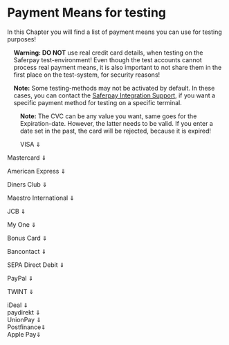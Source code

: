 # Payment Means for testing

In this Chapter you will find a list of payment means you can use for testing purposes!

<div class="danger">
  <span class="glyphicon glyphicon-remove-sign" style="color: rgb(224, 122, 105);font-size: 55px;height: 75px;float: left;margin-right: 15px;margin-top: 0px;"></span>
  <p><strong>Warning: DO NOT</strong> use real credit card details, when testing on the Saferpay test-environment! Even though the test accounts cannot process real payment means, it is also important to not share them in the first place on the test-system, for security reasons!</p>
</div>
<div class="info">
  <span class="glyphicon glyphicon-info-sign" style="color: rgb(110, 199, 215);font-size: 55px;height: 75px;float: left;margin-right: 15px;margin-top: 0px;"></span>
  <p>
    <strong>Note:</strong> Some testing-methods may not be activated by default. In these cases, you can contact the <a href="mailto:integration.saferpay@six-payment-services.com">Saferpay Integration Support</a>, if you want a specific payment method for testing on a specific terminal.
  </p>
</div>
<div class="info">
  <span class="glyphicon glyphicon-info-sign" style="color: rgb(110, 199, 215);font-size: 55px;height: 75px;float: left;margin-right: 15px;margin-top: 0px;"></span>
    <p><strong>Note:</strong> The CVC can be any value you want, same goes for the Expiration-date. However, the latter needs to be valid. If you enter a date set in the past, the card will be rejected, because it is expired!</p>
</div>

<a name="pm-visa"></a><div class="dropdown" id="visa-cards">VISA &dArr;</div>
<div id="visa-cards-hider" style="display:none;">
  <h2>For 3D Secure 2</h2>
  <table class="table table-striped table-hover">
      <thead>
        <tr>
          <th>Card Number</th>
          <th class="text-center">Test-case</th>
        </tr>
      </thead>
      <tbody>
        <tr>
          <td style="word-break: unset;">9010003150000001</td>
          <td style="border-left: 1px solid #ddd;">Frictionless Y. Card simulates a fully successful Frictionless Flow!<br /><strong>Liability shift:</strong> YES, <strong>Authenticated:</strong> true</td>
      </tr>
      <tr>
          <td style="word-break: unset;">9010003750000005</td>
          <td style="border-left: 1px solid #ddd;">3DS Failure, authorization will be attempted. This card fails the 3DS authentication. Interesting for testing the <strong>Condition</strong> parameter, to stop authorizations without LiabilityShift!<br /><strong>Liability shift:</strong> false, <strong>Authenticated:</strong> false</td>
      </tr>
      <tr>
          <td style="word-break: unset;">9010004950000001</td>
          <td style="border-left: 1px solid #ddd;">Challenged Y. This card simulates a successful challenged flow.<br /><strong>Liability shift:</strong> true, <strong>Authenticated:</strong> true</td>
      </tr>
      <tr>
          <td style="word-break: unset;">9010004250000008</td>
          <td style="border-left: 1px solid #ddd;">Challenged A. The authentication was not successful, but LiabilityShift is still granted.<br /><strong>Liability shift:</strong> true, <strong>Authenticated:</strong> false</td>
      </tr>
      <tr>
          <td style="word-break: unset;">9010004350000007</td>
          <td style="border-left: 1px solid #ddd;">Challenged N. The 3DS authentication failed. An authorization will not be attempted. The transaction fails in this case!<br /><strong>Liability shift:</strong> N/A, <strong>Authenticated:</strong> N/A</td>
      </tr>
      <tr>
          <td style="word-break: unset;">9010004150000009</td>
          <td style="border-left: 1px solid #ddd;">3DS Failure, authorization will be attempted. This card fails the 3DS authentication. Interesting for testing the <strong>Condition</strong> parameter, to stop authorizations without LiabilityShift! Crd goes through a Challanged flow beforehand!<br /><strong>Liability shift:</strong> false, <strong>Authenticated:</strong> false</td>
      </tr>
      <tr>
          <td style="word-break: unset;">9010403104000000</td>
          <td style="border-left: 1px solid #ddd;">Frictionless Y with DCC. This card additionally will perform DCC. Card currency is USD!<br /><strong>Liability shift:</strong> true, <strong>Authenticated:</strong> true</td>
      </tr>
      <tr>
          <td style="word-break: unset;">9010503104000007</td>
          <td style="border-left: 1px solid #ddd;">Frictionless Y with DCC. This card additionally will perform DCC. Card currency is JPY!<br /><strong>Liability shift:</strong> true, <strong>Authenticated:</strong> true</td>
      </tr>
      <tr>
          <td style="word-break: unset;">9010403153150003</td>
          <td style="border-left: 1px solid #ddd;">General Decline. This card fails the authorization and also the card check!<br /><strong>Liability shift:</strong> true, <strong>Authenticated:</strong> true</td>
      </tr>
      <tr>
          <td style="word-break: unset;">9010403153900001</td>
          <td style="border-left: 1px solid #ddd;">Card for simulating response codes via the amount. The last two digits inside the amount are important. Down below you'll find some examples for return-codes/amounts. <strong>Important Note:</strong> These are the most common codes! However some Issuers may return codes not on this list!<br />
          <table class="table table-striped table-hover">
            <thead>
              <tr>
                <th>Amount</th>
                <th class="text-center">Processor Message</th>
              </tr>
            </thead>
              <tr>
                <td style="word-break: unset;">00</td>
                <td style="border-left: 1px solid #ddd;">See Frictionless Y.<br /><strong>Liability shift:</strong> true, <strong>Authenticated:</strong> true</td>
              </tr>
              <tr>
                <td style="word-break: unset;">01</td>
                <td style="border-left: 1px solid #ddd;">Successful Authorization and 3DS process. However LiabilityShift will be rejected during authorization<br /><strong>Liability shift:</strong> false (<strong>ThreeDs will be true!</strong>) <strong>Authenticated:</strong> true</td>
              </tr>
              <tr>
                <td style="word-break: unset;">62</td>
                <td style="border-left: 1px solid #ddd;">Restricted Card</td>
              </tr>
              <tr>
                <td style="word-break: unset;">51</td>
                <td style="border-left: 1px solid #ddd;">Insufficient Funds</td>
              </tr>
              <tr>
                <td style="word-break: unset;">43</td>
                <td style="border-left: 1px solid #ddd;">Stolen Card</td>
              </tr>
              <tr>
                <td style="word-break: unset;">34</td>
                <td style="border-left: 1px solid #ddd;">Suspicion of manipulation</td>
              </tr>
              <tr>
                <td style="word-break: unset;">33</td>
                <td style="border-left: 1px solid #ddd;">Card Expired</td>
              </tr>
              <tr>
                <td style="word-break: unset;">30</td>
                <td style="border-left: 1px solid #ddd;">Format Error</td>
              </tr>
              <tr>
                <td style="word-break: unset;">14</td>
                <td style="border-left: 1px solid #ddd;">Invalid Card</td>
              </tr>
              <tr>
                <td style="word-break: unset;">12</td>
                <td style="border-left: 1px solid #ddd;">Invalid Transaction</td>
              </tr>
              <tr>
                <td style="word-break: unset;">09</td>
                <td style="border-left: 1px solid #ddd;">Processing temporarily not possible</td>
              </tr>
              <tr>
                <td style="word-break: unset;">05</td>
                <td style="border-left: 1px solid #ddd;">Authorization declined</td>
              </tr>
              <tr>
                <td style="word-break: unset;">04</td>
                <td style="border-left: 1px solid #ddd;">Card Invalid</td>
              </tr>
              <tr>
                <td style="word-break: unset;">03</td>
                <td style="border-left: 1px solid #ddd;">Invalid Merchant Number</td>
              </tr>
            <tbody>
            </tbody>
          </table>
        </td>
      </tr>
    </tbody>
  </table>
  
  <h2>For 3D Secure 1</h2>
  <table class="table table-striped table-hover">
    <thead>
      <tr>
        <th>Card Number</th>
        <th class="text-center">Test-case</th>
      </tr>
    </thead>
    <tbody>
      <tr>
        <td style="word-break: unset;">9010100052000004</td>
        <td style="border-left: 1px solid #ddd;">Card <strong>"enrolled"</strong>. This card is subjected to the full 3D Secure authentication process! <br /><strong>Liability shift:</strong> YES, <strong>Authenticated:</strong> true</td>
      </tr>
      <tr>
        <td style="word-break: unset;">9010101052000002</td>
        <td style="border-left: 1px solid #ddd;">Card <strong>"not enrolled"</strong>. Bank grants liability shift! <br />    <strong>Liability shift:</strong> YES, <strong>Authenticated:</strong> false</td>
      </tr>
      <tr>
        <td style="word-break: unset;">9010100052101000</td>
        <td style="border-left: 1px solid #ddd;">Card <strong>"enrolled"</strong>. Bank rejects liability shift despite a successful authentication!<br /><strong>Liability shift:</strong> NO, <strong>Authenticated:</strong> true <br />
          <div class="warning">
            <p><strong>Important:</strong> Saferpay will still attempt the authorization! Accepting or declining this transaction is up to the merchant!</p>
          </div>
        </td>
      </tr>
      <tr>
        <td style="word-break: unset;">9010100352000001</td>
        <td style="border-left: 1px solid #ddd;"><strong>"Authentication Attempt"</strong>. Simulates an authentication attempt, where the bank grants the liability shift<br /><strong>Liability shift:</strong> YES, <strong>Authenticated:</strong> false <br />
        </td>
        </tr>
      <tr>
        <td style="word-break: unset;">9010101052101008</td>
        <td style="border-left: 1px solid #ddd;">Card <strong>"not enrolled"</strong>. Bank rejects liability shift!<br /><strong>Liability shift:</strong> NO, <strong>Authenticated:</strong> false<br />
          <div class="warning">
            <p><strong>Important:</strong> Saferpay will still attempt the authorization! Accepting or declining this transaction is up to the merchant!</p>
          </div>
        </td>
      </tr>
      <tr>
        <td style="word-break: unset;">9010101152000001</td>
        <td style="border-left: 1px solid #ddd;"><strong>"Unable to enroll"</strong>. 3D Secure is not possible! <br /><strong>Liability shift:</strong> NO, <strong>Authenticated:</strong> false<br />
          <div class="warning">
            <p><strong>Important:</strong> Saferpay will still attempt the authorization! Accepting or declining this transaction is up to the merchant!</p>
          </div>
        </td>
      </tr>
      <tr>
        <td style="word-break: unset;">9010100152000003</td>
        <td style="border-left: 1px solid #ddd;"><strong>"Authentication failed"</strong>. The card holder failed to authenticate him/herself!<br />
          <div class="warning">
            <p><strong>Important:</strong> In this case, the authorization will fail!</p>
          </div>
        </td>
      </tr>
      <tr>
        <td style="word-break: unset;">9010101052900003</td>
        <td style="border-left: 1px solid #ddd;">Card for <strong>"simulating response codes" via the amount</strong>. <br /> The last two digits in the currency amount determine the issuance of the authorisation request. A successful payment is only triggered with a value equal to "00" or "01". While requests with the AMOUNT "00" simulate a request with an "enrolled" card, the amount "01" simulates a transaction without a liability shift. For all other values that are different to "00" or "01", a rejection is simulated with the authorisation.
        </td>
      </tr>
      <tr>
        <td style="word-break: unset;">9010500004000004</td>
        <td style="border-left: 1px solid #ddd;">Card for <strong>"simulating DCC"</strong> with the card currency JPY.
        </td>
      </tr>
       <tr>
        <td style="word-break: unset;">9010400004000007</td>
        <td style="border-left: 1px solid #ddd;">Card for <strong>"simulating DCC"</strong> with the card currency USD.
        </td>
      </tr>
      <tr>
        <td style="word-break: unset;">9010000004150008</td>
        <td style="border-left: 1px solid #ddd;"><strong>"Card Check failed"</strong>. <br />A decline will simulated by the internal card check with Alias Insert. Authorization requests with this card will be declined as well.
        </td>
      </tr>
    </tbody>
  </table>
</div>

<a name="pm-mc"></a><div id="master-cards" class="dropdown">Mastercard &dArr;</div>
<div id="master-cards-hider" style="display:none;">
  <h2>For 3D Secure 2</h2>
  <table class="table table-striped table-hover">
      <thead>
        <tr>
          <th>Card Number</th>
          <th class="text-center">Test-case</th>
        </tr>
      </thead>
      <tbody>
        <tr>
          <td style="word-break: unset;">9030003150000007</td>
          <td style="border-left: 1px solid #ddd;">Frictionless Y. Card simulates a fully successful Frictionless Flow!<br /><strong>Liability shift:</strong> YES, <strong>Authenticated:</strong> true</td>
      </tr>
      <tr>
          <td style="word-break: unset;">9030003750000001</td>
          <td style="border-left: 1px solid #ddd;">3DS Failure, authorization will be attempted. This card fails the 3DS authentication. Interesting for testing the <strong>Condition</strong> parameter, to stop authorizations without LiabilityShift!<br /><strong>Liability shift:</strong> false, <strong>Authenticated:</strong> false</td>
      </tr>
      <tr>
          <td style="word-break: unset;">9030004950000007</td>
          <td style="border-left: 1px solid #ddd;">Challenged Y. This card simulates a successful challenged flow.<br /><strong>Liability shift:</strong> true, <strong>Authenticated:</strong> true</td>
      </tr>
      <tr>
          <td style="word-break: unset;">9030003204000003
          <td style="border-left: 1px solid #ddd;">Challenged A. The authentication was not successful, but LiabilityShift is still granted.<br /><strong>Liability shift:</strong> true, <strong>Authenticated:</strong> false</td>
      </tr>
      <tr>
          <td style="word-break: unset;">9030004350000003</td>
          <td style="border-left: 1px solid #ddd;">Challenged N. The 3DS authentication failed. An authorization will not be attempted. The transaction fails in this case!<br /><strong>Liability shift:</strong> N/A, <strong>Authenticated:</strong> N/A</td>
      </tr>
      <tr>
          <td style="word-break: unset;">9030004150000005</td>
          <td style="border-left: 1px solid #ddd;">3DS Failure, authorization will be attempted. This card fails the 3DS authentication. Interesting for testing the <strong>Condition</strong> parameter, to stop authorizations without LiabilityShift! Crd goes through a Challanged flow beforehand!<br /><strong>Liability shift:</strong> false, <strong>Authenticated:</strong> false</td>
      </tr>
      <tr>
          <td style="word-break: unset;">9030403104000006</td>
          <td style="border-left: 1px solid #ddd;">Frictionless Y with DCC. This card additionally will perform DCC. Card currency is USD!<br /><strong>Liability shift:</strong> true, <strong>Authenticated:</strong> true</td>
      </tr>
      <tr>
          <td style="word-break: unset;">9030503104000003</td>
          <td style="border-left: 1px solid #ddd;">Frictionless Y with DCC. This card additionally will perform DCC. Card currency is JPY!<br /><strong>Liability shift:</strong> true, <strong>Authenticated:</strong> true</td>
      </tr>
      <tr>
          <td style="word-break: unset;">9030403153150009</td>
          <td style="border-left: 1px solid #ddd;">General Decline. This card fails the authorization and also the card check!<br /><strong>Liability shift:</strong> true, <strong>Authenticated:</strong> true</td>
      </tr>
      <tr>
          <td style="word-break: unset;">9030403153900007</td>
          <td style="border-left: 1px solid #ddd;">Card for simulating response codes via the amount. The last two digits inside the amount are important. Down below you'll find some examples for return-codes/amounts. <strong>Important Note:</strong> These are the most common codes! However some Issuers may return codes not on this list!<br />
          <table class="table table-striped table-hover">
            <thead>
              <tr>
                <th>Amount</th>
                <th class="text-center">Processor Message</th>
              </tr>
            </thead>
              <tr>
                <td style="word-break: unset;">00</td>
                <td style="border-left: 1px solid #ddd;">See Frictionless Y.<br /><strong>Liability shift:</strong> true, <strong>Authenticated:</strong> true</td>
              </tr>
              <tr>
                <td style="word-break: unset;">01</td>
                <td style="border-left: 1px solid #ddd;">Successful Authorization and 3DS process. However LiabilityShift will be rejected during authorization<br /><strong>Liability shift:</strong> false (<strong>ThreeDs will be true!</strong>) <strong>Authenticated:</strong> true</td>
              </tr>
              <tr>
                <td style="word-break: unset;">62</td>
                <td style="border-left: 1px solid #ddd;">Restricted Card</td>
              </tr>
              <tr>
                <td style="word-break: unset;">51</td>
                <td style="border-left: 1px solid #ddd;">Insufficient Funds</td>
              </tr>
              <tr>
                <td style="word-break: unset;">43</td>
                <td style="border-left: 1px solid #ddd;">Stolen Card</td>
              </tr>
              <tr>
                <td style="word-break: unset;">34</td>
                <td style="border-left: 1px solid #ddd;">Suspicion of manipulation</td>
              </tr>
              <tr>
                <td style="word-break: unset;">33</td>
                <td style="border-left: 1px solid #ddd;">Card Expired</td>
              </tr>
              <tr>
                <td style="word-break: unset;">30</td>
                <td style="border-left: 1px solid #ddd;">Format Error</td>
              </tr>
              <tr>
                <td style="word-break: unset;">14</td>
                <td style="border-left: 1px solid #ddd;">Invalid Card</td>
              </tr>
              <tr>
                <td style="word-break: unset;">12</td>
                <td style="border-left: 1px solid #ddd;">Invalid Transaction</td>
              </tr>
              <tr>
                <td style="word-break: unset;">09</td>
                <td style="border-left: 1px solid #ddd;">Processing temporarily not possible</td>
              </tr>
              <tr>
                <td style="word-break: unset;">05</td>
                <td style="border-left: 1px solid #ddd;">Authorization declined</td>
              </tr>
              <tr>
                <td style="word-break: unset;">04</td>
                <td style="border-left: 1px solid #ddd;">Card Invalid</td>
              </tr>
              <tr>
                <td style="word-break: unset;">03</td>
                <td style="border-left: 1px solid #ddd;">Invalid Merchant Number</td>
              </tr>
            <tbody>
            </tbody>
          </table>
        </td>
      </tr>
    </tbody>
  </table>
  
  <h2>For 3D Secure 1</h2>
  <table class="table table-striped table-hover">
    <thead>
      <tr>
        <th>Card Number</th>
        <th class="text-center">Test-case</th>
      </tr>
    </thead>
    <tbody>
      <tr>
        <td style="word-break: unset;">9030100052000000</td>
        <td style="border-left: 1px solid #ddd;">Card <strong>"enrolled"</strong>. This card is subjected to the full 3D Secure authentication process! <br /><strong>Liability shift:</strong> YES, <strong>Authenticated:</strong> true</td>
      </tr>
      <tr>
        <td style="word-break: unset;">9030100052101006</td>
        <td style="border-left: 1px solid #ddd;">Card <strong>"enrolled"</strong>. Bank rejects liability shift despite a successful authentication!<br /><strong>Liability shift:</strong> NO, <strong>Authenticated:</strong> true <br />
          <div class="warning">
            <p><strong>Important:</strong> Saferpay will still attempt the authorization! Accepting or declining this transaction is up to the merchant!</p>
          </div>
        </td>
      </tr>
      <tr>
        <td style="word-break: unset;">9030100352000007</td>
        <td style="border-left: 1px solid #ddd;"><strong>"Authentication Attempt"</strong>. Simulates an authentication attempt, where the bank grants the liability shift<br /><strong>Liability shift:</strong> YES, <strong>Authenticated:</strong> false <br />
        </td>
      </tr>
      <tr>
        <td style="word-break: unset;">9030101052101004</td>
        <td style="border-left: 1px solid #ddd;">Card <strong>"not enrolled"</strong>. Bank rejects liability shift!<br /><strong>Liability shift:</strong> NO, <strong>Authenticated:</strong> false<br />
          <div class="warning">
            <p><strong>Important:</strong> Saferpay will still attempt the authorization! Accepting or declining this transaction is up to the merchant!</p>
          </div>
        </td>
      </tr>
      <tr>
        <td style="word-break: unset;">9030101152000007</td>
        <td style="border-left: 1px solid #ddd;"><strong>"Unable to enroll"</strong>. 3D Secure is not possible! <br /><strong>Liability shift:</strong> NO, <strong>Authenticated:</strong> false<br />
          <div class="warning">
            <p><strong>Important:</strong> Saferpay will still attempt the authorization! Accepting or declining this transaction is up to the merchant!</p>
          </div>
        </td>
      </tr>
      <tr>
        <td style="word-break: unset;">9030100152000009</td>
        <td style="border-left: 1px solid #ddd;"><strong>"Authentication failed"</strong>. The card holder failed to authenticate him/herself!<br />
          <div class="warning">
            <p><strong>Important:</strong> In this case, the authorization will fail!</p>
          </div>
        </td>
      </tr>
      <tr>
        <td style="word-break: unset;">9030101052900009</td>
        <td style="border-left: 1px solid #ddd;">Card for <strong>"simulating response codes" via the amount</strong>. <br /> The last two digits in the currency amount determine the issuance of the authorisation request. A successful payment is only triggered with a value equal to "00" or "01". While requests with the AMOUNT "00" simulate a request with an "enrolled" card, the amount "01" simulates a transaction without a liability shift. For all other values that are different to "00" or "01", a rejection is simulated with the authorisation.
        </td>
      </tr>
      <tr>
        <td style="word-break: unset;">9030500004000000</td>
        <td style="border-left: 1px solid #ddd;">Card for <strong>"simulating DCC"</strong> with the card currency JPY.
        </td>
      </tr>
       <tr>
        <td style="word-break: unset;">9030400004000003</td>
        <td style="border-left: 1px solid #ddd;">Card for <strong>"simulating DCC"</strong> with the card currency USD.
        </td>
      </tr>
      <tr>
        <td style="word-break: unset;">9030000004150004</td>
        <td style="border-left: 1px solid #ddd;"><strong>"Card Check failed"</strong>. <br />A decline will simulated by the internal card check with Alias Insert. Authorization requests with this card will be declined as well.
        </td>
      </tr>
    </tbody>
  </table>
</div>

<a name="pm-amex"></a><div id="amex-cards" class="dropdown">American Express &dArr;</div> 
<div id="amex-cards-hider" style="display:none;">
  <table class="table table-striped table-hover">
    <thead>
      <tr>
        <th>Card Number</th>
        <th class="text-center">Test-case</th>
      </tr>
    </thead>
    <tbody>
      <tr>
        <td style="word-break: unset;">9070100052000001</td>
        <td style="border-left: 1px solid #ddd;">Card <strong>"enrolled"</strong>. This card is subjected to the full 3D Secure authentication process! <br /><strong>Liability shift:</strong> YES, <strong>Authenticated:</strong> true</td>
      </tr>
      <tr>
        <td style="word-break: unset;">9070100052101007</td>
        <td style="border-left: 1px solid #ddd;">Card <strong>"enrolled"</strong>. Bank rejects liability shift despite a successful authentication!<br /><strong>Liability shift:</strong> NO, <strong>Authenticated:</strong> true <br />
          <div class="warning">
            <p><strong>Important:</strong> Saferpay will still attempt the authorization! Accepting or declining this transaction is up to the merchant!</p>
          </div>
        </td>
      </tr>
      <tr>
        <td style="word-break: unset;">9070100352000008</td>
        <td style="border-left: 1px solid #ddd;"><strong>"Authentication Attempt"</strong>. Simulates an authentication attempt, where the bank grants the liability shift<br /><strong>Liability shift:</strong> YES, <strong>Authenticated:</strong> false <br />
        </td>
      </tr>
      <tr>
        <td style="word-break: unset;">9070101052101005</td>
        <td style="border-left: 1px solid #ddd;">Card <strong>"not enrolled"</strong>. Bank rejects liability shift!<br /><strong>Liability shift:</strong> NO, <strong>Authenticated:</strong> false<br />
          <div class="warning">
            <p><strong>Important:</strong> Saferpay will still attempt the authorization! Accepting or declining this transaction is up to the merchant!</p>
          </div>
        </td>
      </tr>
      <tr>
        <td style="word-break: unset;">9070101152000008</td>
        <td style="border-left: 1px solid #ddd;"><strong>"Unable to enroll"</strong>. 3D Secure is not possible! <br /><strong>Liability shift:</strong> NO, <strong>Authenticated:</strong> false<br />
          <div class="warning">
            <p><strong>Important:</strong> Saferpay will still attempt the authorization! Accepting or declining this transaction is up to the merchant!</p>
          </div>
        </td>
      </tr>
      <tr>
        <td style="word-break: unset;">9070100152000000</td>
        <td style="border-left: 1px solid #ddd;"><strong>"Authentication failed"</strong>. The card holder failed to authenticate him/herself!<br />
          <div class="warning">
            <p><strong>Important:</strong> In this case, the authorization will fail!</p>
          </div>
        </td>
      </tr>
      <tr>
        <td style="word-break: unset;">9070101052900000</td>
        <td style="border-left: 1px solid #ddd;">Card for <strong>"simulating response codes" via the amount</strong>. <br /> The last two digits in the currency amount determine the issuance of the authorisation request. A successful payment is only triggered with a value equal to "00" or "01". While requests with the AMOUNT "00" simulate a request with an "enrolled" card, the amount "01" simulates a transaction without a liability shift. For all other values that are different to "00" or "01", a rejection is simulated with the authorisation.
        </td>
        </tr>
    </tbody>
  </table>
</div>

<a name="pm-diners"></a><div id="diners-cards" class="dropdown">Diners Club &dArr;</div>
<div id="diners-cards-hider" style="display:none;">
  <table class="table table-striped table-hover">
    <thead>
      <tr>
        <th>Card Number</th>
        <th class="text-center">Test-case</th>
      </tr>
    </thead>
    <tbody>
      <tr>
        <td style="word-break: unset;">9050100052000005</td>
        <td style="border-left: 1px solid #ddd;">Card <strong>"enrolled"</strong>. This card is subjected to the full 3D Secure authentication process! <br /><strong>Liability shift:</strong> YES, <strong>Authenticated:</strong> true</td>
      </tr>
      <tr>
        <td style="word-break: unset;">9050100052101001</td>
        <td style="border-left: 1px solid #ddd;">Card <strong>"enrolled"</strong>. Bank rejects liability shift despite a successful authentication!<br /><strong>Liability shift:</strong> NO, <strong>Authenticated:</strong> true <br />
          <div class="warning">
            <p><strong>Important:</strong> Saferpay will still attempt the authorization! Accepting or declining this transaction is up to the merchant!</p>
          </div>
        </td>
      </tr>
      <tr>
        <td style="word-break: unset;">9050100352000002</td>
        <td style="border-left: 1px solid #ddd;"><strong>"Authentication Attempt"</strong>. Simulates an authentication attempt, where the bank grants the liability shift<br /><strong>Liability shift:</strong> YES, <strong>Authenticated:</strong> false <br />
        </td>
      </tr>
      <tr>
        <td style="word-break: unset;">9050101052101009</td>
        <td style="border-left: 1px solid #ddd;">Card <strong>"not enrolled"</strong>. Bank rejects liability shift!<br /><strong>Liability shift:</strong> NO, <strong>Authenticated:</strong> false<br />
          <div class="warning">
            <p><strong>Important:</strong> Saferpay will still attempt the authorization! Accepting or declining this transaction is up to the merchant!</p>
          </div>
        </td>
      </tr>
      <tr>
        <td style="word-break: unset;">9050101152000002</td>
        <td style="border-left: 1px solid #ddd;"><strong>"Unable to enroll"</strong>. 3D Secure is not possible! <br /><strong>Liability shift:</strong> NO, <strong>Authenticated:</strong> false<br />
          <div class="warning">
            <p><strong>Important:</strong> Saferpay will still attempt the authorization! Accepting or declining this transaction is up to the merchant!</p>
          </div>
        </td>
      </tr>
      <tr>
        <td style="word-break: unset;">9050100152000004</td>
        <td style="border-left: 1px solid #ddd;"><strong>"Authentication failed"</strong>. The card holder failed to authenticate him/herself!<br />
          <div class="warning">
            <p><strong>Important:</strong> In this case, the authorization will fail!</p>
          </div>
        </td>
      </tr>
      <tr>
        <td style="word-break: unset;">9050101052900004</td>
        <td style="border-left: 1px solid #ddd;">Card for <strong>"simulating response codes" via the amount</strong>. <br /> The last two digits in the currency amount determine the issuance of the authorisation request. A successful payment is only triggered with a value equal to "00" or "01". While requests with the AMOUNT "00" simulate a request with an "enrolled" card, the amount "01" simulates a transaction without a liability shift. For all other values that are different to "00" or "01", a rejection is simulated with the authorisation.
        </td>
        </tr>
    </tbody>
  </table>
</div>

<a name="pm-maestro"></a><div id="maestro-cards" class="dropdown">Maestro International &dArr;</div>
<div id="maestro-cards-hider" style="display:none;">
  <table class="table table-striped table-hover">
    <thead>
      <tr>
        <th>Card Number</th>
        <th class="text-center">Test-case</th>
      </tr>
    </thead>
    <tbody>
      <tr>
        <td style="word-break: unset;">9040100052000008</td>
        <td style="border-left: 1px solid #ddd;">Card <strong>"enrolled"</strong>. This card is subjected to the full 3D Secure authentication process! <br /><strong>Liability shift:</strong> YES, <strong>Authenticated:</strong> true</td>
      </tr>
      <tr>
        <td style="word-break: unset;">9040100052101004</td>
        <td style="border-left: 1px solid #ddd;">Card <strong>"enrolled"</strong>. Bank rejects liability shift despite a successful authentication!<br /><strong>Liability shift:</strong> NO, <strong>Authenticated:</strong> true <br />
          <div class="warning">
            <p><strong>Important:</strong> Saferpay will still attempt the authorization! Accepting or declining this transaction is up to the merchant!</p>
          </div>
        </td>
      </tr>
      <tr>
        <td style="word-break: unset;">9040100352000005</td>
        <td style="border-left: 1px solid #ddd;"><strong>"Authentication Attempt"</strong>. Simulates an authentication attempt, where the bank grants the liability shift<br /><strong>Liability shift:</strong> YES, <strong>Authenticated:</strong> false <br />
        </td>
      </tr>
      <tr>
        <td style="word-break: unset;">9040100152000007</td>
        <td style="border-left: 1px solid #ddd;"><strong>"Authentication failed"</strong>. The card holder failed to authenticate him/herself!<br />
          <div class="warning">
            <p><strong>Important:</strong> In this case, the authorization will fail!</p>
          </div>
        </td>
      </tr>
      <tr>
        <td style="word-break: unset;">9040101052900007</td>
        <td style="border-left: 1px solid #ddd;">Card for <strong>"simulating response codes" via the amount</strong>. <br /> The last two digits in the currency amount determine the issuance of the authorisation request. A successful payment is only triggered with a value equal to "00" or "01". While requests with the AMOUNT "00" simulate a request with an "enrolled" card, the amount "01" simulates a transaction without a liability shift. For all other values that are different to "00" or "01", a rejection is simulated with the authorisation.
        </td>
        </tr>
    </tbody>
  </table>
</div>

<a name="pm-jcb"></a><div id="jcb-cards" class="dropdown">JCB &dArr;</div>
<div id="jcb-cards-hider" style="display:none;">
  <table class="table table-striped table-hover">
    <thead>
      <tr>
        <th>Card Number</th>
        <th class="text-center">Test-case</th>
      </tr>
    </thead>
    <tbody>
      <tr>
        <td style="word-break: unset;">9060100052000003</td>
        <td style="border-left: 1px solid #ddd;"><strong>"Success Card"</strong>. This card simulates a successful transaction!</td>
      </tr>
      <tr>
        <td style="word-break: unset;">9060101052900002</td>
        <td style="border-left: 1px solid #ddd;">Card for <strong>"simulating response codes" via the amount</strong>. <br /> The last two digits in the currency amount determine the issuance of the authorisation request. A successful payment is only triggered with a value equal to "00" or "01". While requests with the AMOUNT "00" simulate a request with an "enrolled" card, the amount "01" simulates a transaction without a liability shift. For all other values that are different to "00" or "01", a rejection is simulated with the authorisation.
        </td>
        </tr>
    </tbody>
  </table>
</div>

<a name="pm-myone"></a><div id="myone-cards" class="dropdown">My One &dArr;</div>
<div id="myone-cards-hider" style="display:none;">
  <table class="table table-striped table-hover">
    <thead>
      <tr>
        <th>Card Number</th>
        <th class="text-center">Test-case</th>
      </tr>
    </thead>
    <tbody>
      <tr>
        <td style="word-break: unset;">9080100052000009</td>
        <td style="border-left: 1px solid #ddd;"><strong>"Success Card"</strong>. This card simulates a successful transaction!</td>
      </tr>
      <tr>
        <td style="word-break: unset;">9080101052900008</td>
        <td style="border-left: 1px solid #ddd;">Card for <strong>"simulating response codes" via the amount</strong>. <br /> The last two digits in the currency amount determine the issuance of the authorisation request. A successful payment is only triggered with a value equal to "00" or "01". While requests with the AMOUNT "00" simulate a request with an "enrolled" card, the amount "01" simulates a transaction without a liability shift. For all other values that are different to "00" or "01", a rejection is simulated with the authorisation.
        </td>
        </tr>
    </tbody>
  </table>
</div>

<a name="pm-bonus"></a><div id="bonus-cards" class="dropdown">Bonus Card &dArr;</div>
<div id="bonus-cards-hider" style="display:none;">
  <table class="table table-striped table-hover">
    <thead>
      <tr>
        <th>Card Number</th>
        <th class="text-center">Test-case</th>
      </tr>
    </thead>
    <tbody>
      <tr>
        <td style="word-break: unset;">9090100052000007</td>
        <td style="border-left: 1px solid #ddd;"><strong>"Success Card"</strong>. This card simulates a successful transaction!</td>
      </tr>
      <tr>
        <td style="word-break: unset;">9090101052900006</td>
        <td style="border-left: 1px solid #ddd;">Card for <strong>"simulating response codes" via the amount</strong>. <br /> The last two digits in the currency amount determine the issuance of the authorisation request. A successful payment is only triggered with a value equal to "00" or "01". While requests with the AMOUNT "00" simulate a request with an "enrolled" card, the amount "01" simulates a transaction without a liability shift. For all other values that are different to "00" or "01", a rejection is simulated with the authorisation.
        </td>
        </tr>
    </tbody>
  </table>
</div>

<a name="pm-bc"></a><div id="bc-cards" class="dropdown">Bancontact &dArr;</div>
<div id="bc-cards-hider" style="display:none;">
  <div class="info">
    <p><strong>Note:</strong> Bancontact uses an authentication-procedure similar to 3D Secure with VISA and MasterCard. However the difference is, that Bancontact will automatically refuse all payments, that aren't fully authenticated. Due to this, there are only these few outcomes possible.</p>
  </div>
  <table class="table table-striped table-hover">
    <thead>
      <tr>
        <th>Card Number</th>
        <th class="text-center">Test-case</th>
      </tr>
    </thead>
    <tbody>
      <tr>
        <td style="word-break: unset;">91108000500000005</td>
        <td style="border-left: 1px solid #ddd;">Card <strong>"enrolled"</strong>. This card is subjected to the full 3D Secure authentication process! <br /><strong>Liability shift:</strong> YES, <strong>Authenticated:</strong> true</td>
      </tr>
      <tr>
        <td style="word-break: unset;">91108001501800005</td>
        <td style="border-left: 1px solid #ddd;"><strong>"Authentication failed"</strong>. The card holder failed to authenticate him/herself!<br />
          <div class="warning">
            <p><strong>Important:</strong> In this case, the authorization will fail!</p>
          </div>
        </td>
      </tr>
    </tbody>
  </table>
</div>

<a name="pm-sepa"></a><div id="sepa-cards" class="dropdown">SEPA Direct Debit &dArr;</div> 
<div id="sepa-cards-hider" style="display:none;">
  <table class="table table-striped table-hover">
    <thead>
      <tr>
        <th>IBAN</th>
        <th class="text-center">Test-case</th>
      </tr>
    </thead>
    <tbody>
      <tr>
        <td style="word-break: unset;">DE17970000011234567890</td>
        <td style="border-left: 1px solid #ddd;"><strong>"Success IBAN"</strong>. IBAN to simulate a successful transaction.</td>
      </tr>
      <tr>
        <td style="word-break: unset;">DE52970000021234567890</td>
        <td style="border-left: 1px solid #ddd;">IBAN to <strong>"simulate response codes"</strong>. <br />
        IBAN for controlling authorisation codes via the amount.<br />
        210nn simumulates a decline, where "nn" is the simmulated decline code.<br />
        Requests with other amounts simumulate positive responses.
        </td>
      </tr>
    </tbody>
  </table>
</div>

<a name="pm-paypal"></a><div id="paypal-cards" class="dropdown">PayPal &dArr;</div>
<div id="paypal-cards-hider" style="display:none;">
  <p>PayPal payments can be operated by a simulator in the Saferpay test account. The first version of the simulator supports successful transactions and declines only. The range of function will be upgraded soon.</p>
</div>

<a name="pm-twint"></a><div id="twint-cards" class="dropdown">TWINT &dArr;</div>
<div id="twint-cards-hider" style="display:none;">
  <p>On the test environment, Saferpay offers a TWINT Simulator for the Currencies CHF only, since this Payment Method is only avalable for the swiss market.<br />
  The Simulator is controlled by submitting different amount-values to simulate the following cases:</p>

  <div class="info">
      <p><strong>Note:</strong> Any other amount will cause a success after 20 seconds!</p>
  </div>

  <table class="table table-striped table-hover">
    <thead>
      <tr>
        <th>Amount</th>
        <th class="text-center">Test-case</th>
      </tr>
    </thead>
    <tbody>
      <tr>
        <td style="word-break: unset;">6611</td>
        <td style="border-left: 1px solid #ddd;">The execution of the debit callback is delayed by 1 second.</td>
      </tr>
      <tr>
        <td style="word-break: unset;">6612</td>
        <td style="border-left: 1px solid #ddd;">The execution of the debit callback is delayed by 10 seconds.</td>
      </tr>
      <tr>
        <td style="word-break: unset;">6613</td>
        <td style="border-left: 1px solid #ddd;">The execution of the debit callback is delayed by 60 seconds.</td>
      </tr>
      <tr>
        <td style="word-break: unset;">6614</td>
        <td style="border-left: 1px solid #ddd;">The execution of the debit callback is delayed by 120 seconds.</td>
      </tr>
      <tr>
        <td style="word-break: unset;">6615</td>
        <td style="border-left: 1px solid #ddd;">The execution of the debit callback is delayed by 600 seconds.</td>
      </tr>
      <tr>
        <td style="word-break: unset;">6651</td>
        <td style="border-left: 1px solid #ddd;">Returns an authorization declined result</td>
      </tr>
      <tr>
        <td style="word-break: unset;">6661</td>
        <td style="border-left: 1px solid #ddd;">Returns an authorization expired result</td>
      </tr>
    </tbody>
  </table>
</div>
<a name="pm-ideal"></a><div id="ideal-cards" class="dropdown">iDeal &dArr;</div>
<div id="ideal-cards-hider" style="display:none;">
  <p>Saferpay does offer an extensive iDeal simulator. All test-cases are controlled through the simulator-ui, when opening up the payment page.</p>
</div>
<a name="pm-paydirekt"></a><div id="paydirekt-cards" class="dropdown">paydirekt &dArr;</div>
<div id="paydirekt-cards-hider" style="display:none;">
  <p>Saferpay does offer an extensive paydirekt simulator. All test-cases are controlled through the simulator-ui, when opening up the payment page.</p>
</div>
<a name="pm-unionpay"></a><div id="unionpay-cards" class="dropdown">UnionPay &dArr;</div>
<div id="unionpay-cards-hider" style="display:none;">
  <p>Saferpay does offer an extensive unionpay simulator. All test-cases are controlled through the simulator-ui, when opening up the Payment Page. However, you need to use the following test-card, in order to activate it: <strong>9100100052000005</strong></p>
</div>
<a name="pm-postfinance"></a><div id="postfinance-cards" class="dropdown">Postfinance&dArr;</div>
<div id="postfinance-cards-hider" style="display:none;">
  <p>Saferpay does offer an extensive Postfinance simulator, for Postfinance E-Finance and Postfinance Card. All test-cases are controlled through the simulator-ui. <a href="PostFinance.html#pf-alias">The Secure Card Data feature</a> is also supported!</p>
</div>
<a name="pm-applepay"></a><div id="applepay-cards" class="dropdown">Apple Pay&dArr;</div>
<div id="applepay-cards-hider" style="display:none;">
  <p>Saferpay does offer an extensive Apple Pay simulator. All test-cases are controlled through the simulator-ui. Unlike production, you do not need an Apple device, or browser, to test Apple Pay!</p>
</div>


<table class="table table-striped table-hover" style="display: none;">
    <thead>
      <tr>
          <th>Card Number (<strong>BROKEN! DO NOT USE THESE CARDS FOR NOW!</strong>)</th>
        <th class="text-center">Test-case</th>
      </tr>
    </thead>
    <tbody>
      <tr>
        <td style="word-break: unset;">9030101052000008</td>
        <td style="border-left: 1px solid #ddd;">Card <strong>"not enrolled"</strong>. Bank grants liability shift! <br /><strong>Liability shift:</strong> YES, <strong>Authenticated:</strong> false</td>
      </tr>
      <tr>
        <td style="word-break: unset;">9070101052000009</td>
        <td style="border-left: 1px solid #ddd;">Card <strong>"not enrolled"</strong>. Bank grants liability shift! <br /><strong>Liability shift:</strong> YES, <strong>Authenticated:</strong> false</td>
      </tr>
      <tr>
        <td style="word-break: unset;">9050101052000003</td>
        <td style="border-left: 1px solid #ddd;">Card <strong>"not enrolled"</strong>. Bank grants liability shift! <br /><strong>Liability shift:</strong> YES, <strong>Authenticated:</strong> false</td>
      </tr>
    </tbody>
</table>
